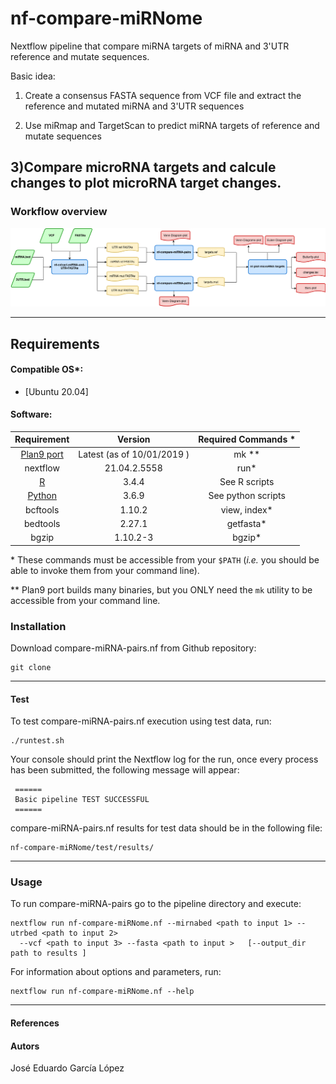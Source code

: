 
# nf-compare-miRNome

Nextflow pipeline that compare miRNA targets of miRNA and 3'UTR reference and 
mutate sequences.

Basic idea:

1) Create a consensus FASTA sequence from VCF file
and extract the reference and mutated miRNA and 3'UTR sequences

2) Use miRmap and TargetScan to predict miRNA targets of reference 
and mutate sequences

3)Compare microRNA targets and calcule changes to plot microRNA target
changes.
------------------------------------------------------------------------

### Workflow overview

![General Workflow](dev_notes/Workflow.png)

------------------------------------------------------------------------

## Requirements

#### Compatible OS\*:

-   [Ubuntu 20.04]

#### Software:

|                    Requirement                     |          Version           | Required Commands \* |
|:--------------------------------------------------:|:--------------------------:|:--------------------:|
|  [Plan9 port](https://github.com/9fans/plan9port)  | Latest (as of 10/01/2019 ) |       mk \*\*        |
|                      nextflow                      |        21.04.2.5558        |        run\*         |
|          [R](https://www.r-project.org/)           |           3.4.4            |     See R scripts    |
| [Python](https://www.python.org/downloads/source/) |           3.6.9            |  See python scripts  |
|                      bcftools                      |           1.10.2           |    view, index\*     |
|                      bedtools                      |           2.27.1           |      getfasta\*      |
|                       bgzip                        |          1.10.2-3          |       bgzip\*        |

\* These commands must be accessible from your `$PATH` (*i.e.* you
should be able to invoke them from your command line).

\*\* Plan9 port builds many binaries, but you ONLY need the `mk` utility
to be accessible from your command line.

### Installation

Download compare-miRNA-pairs.nf from Github repository:

    git clone 

------------------------------------------------------------------------

#### Test

To test compare-miRNA-pairs.nf execution using test data, run:

    ./runtest.sh

Your console should print the Nextflow log for the run, once every
process has been submitted, the following message will appear:

     ======
     Basic pipeline TEST SUCCESSFUL
     ======

compare-miRNA-pairs.nf results for test data should be in the following
file:

    nf-compare-miRNome/test/results/

------------------------------------------------------------------------

### Usage

To run compare-miRNA-pairs go to the pipeline directory and execute:

    nextflow run nf-compare-miRNome.nf --mirnabed <path to input 1> --utrbed <path to input 2>
      --vcf <path to input 3> --fasta <path to input >   [--output_dir path to results ]

For information about options and parameters, run:

    nextflow run nf-compare-miRNome.nf --help

------------------------------------------------------------------------

#### References

#### Autors

José Eduardo García López

